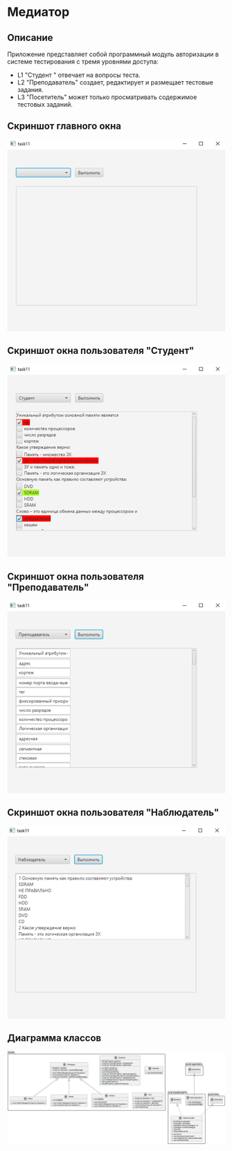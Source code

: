 # Медиатор

**Описание**
--
Приложение представляет собой программный модуль авторизации в системе тестирования с тремя уровнями доступа:
- L1 "Студент " отвечает на вопросы теста. 
- L2 "Преподаватель" создает, редактирует и размещает  тестовые задания.
- L3 "Посетитель"  может только просматривать содержимое тестовых заданий.

Скриншот главного окна
---
![Главное окно](img/mainWin.PNG)


Скриншот окна пользователя "Студент"
---
![](img/studWin.PNG)


Скриншот окна пользователя "Преподаватель"
---
![](img/prepodWin.png)


Скриншот окна пользователя "Наблюдатель"
---
![](img/watchWin.PNG)


Диаграмма классов
---
![](img/class.PNG)
